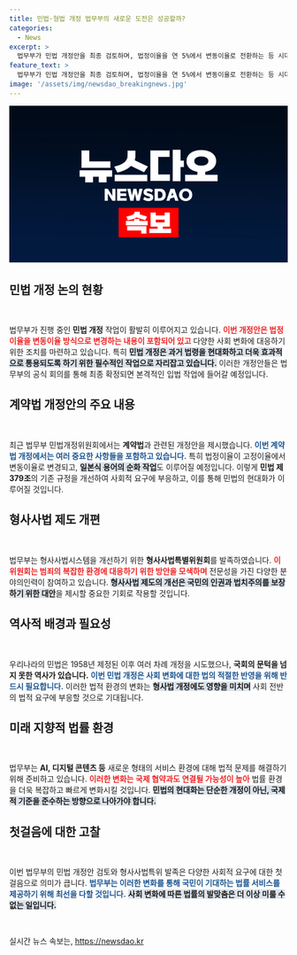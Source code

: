 ```yaml
---
title: 민법·형법 개정 법무부의 새로운 도전은 성공할까?
categories:
  - News
excerpt: >
  법무부가 민법 개정안을 최종 검토하며, 법정이율을 연 5%에서 변동이율로 전환하는 등 시대 변화에 맞춰 계약법을 대폭 수정할 계획이다. 형사사법특위도 발족, 법률 시스템 개선에 나선다.
feature_text: >
  법무부가 민법 개정안을 최종 검토하며, 법정이율을 연 5%에서 변동이율로 전환하는 등 시대 변화에 맞춰 계약법을 대폭 수정할 계획이다. 형사사법특위도 발족, 법률 시스템 개선에 나선다.
image: '/assets/img/newsdao_breakingnews.jpg'
---
```


<p><img src="/assets/img/newsdao_breakingnews.jpg" alt="implanttips 속보" /></p>

<h2 data-ke-size="size26">민법 개정 논의 현황</h2>

<p data-ke-size="size16">&nbsp;</p>

<p>법무부가 진행 중인 <b>민법 개정</b> 작업이 활발히 이루어지고 있습니다. <b><span style="color: #ee2323;">이번 개정안은 법정이율을 변동이율 방식으로 변경하는 내용이 포함되어 있고</span></b> 다양한 사회 변화에 대응하기 위한 조치를 마련하고 있습니다. 특히 <b><span style="background-color: #21538527;">민법 개정은 과거 법령을 현대화하고 더욱 효과적으로 통용되도록 하기 위한 필수적인 작업으로 자리잡고 있습니다.</span></b> 이러한 개정안들은 법무부의 공식 회의를 통해 최종 확정되면 본격적인 입법 작업에 들어갈 예정입니다. </p>

<h2 data-ke-size="size26">계약법 개정안의 주요 내용</h2>

<p data-ke-size="size16">&nbsp;</p>

<p>최근 법무부 민법개정위원회에서는 <b>계약법</b>과 관련된 개정안을 제시했습니다. <b><span style="color: #1a5490;">이번 계약법 개정에서는 여러 중요한 사항들을 포함하고 있습니다.</span></b> 특히 법정이율이 고정이율에서 변동이율로 변경되고, <b><span style="background-color: #21538527;">일본식 용어의 순화 작업</span></b>도 이루어질 예정입니다. 이렇게 <b>민법 제379조</b>의 기존 규정을 개선하여 사회적 요구에 부응하고, 이를 통해 민법의 현대화가 이루어질 것입니다.</p>

<h2 data-ke-size="size26">형사사법 제도 개편</h2>

<p data-ke-size="size16">&nbsp;</p>

<p>법무부는 형사사법시스템을 개선하기 위한 <b>형사사법특별위원회</b>를 발족하였습니다. <b><span style="color: #ee2323;">이 위원회는 범죄의 복잡한 환경에 대응하기 위한 방안을 모색하며</span></b> 전문성을 가진 다양한 분야의인력이 참여하고 있습니다. <b><span style="background-color: #21538527;">형사사법 제도의 개선은 국민의 인권과 법치주의를 보장하기 위한 대안</span></b>을 제시할 중요한 기회로 작용할 것입니다.</p>

<h2 data-ke-size="size26">역사적 배경과 필요성</h2>

<p data-ke-size="size16">&nbsp;</p>

<p>우리나라의 민법은 1958년 제정된 이후 여러 차례 개정을 시도했으나, <b>국회의 문턱을 넘지 못한 역사가 있습니다.</b> <b><span style="color: #1a5490;">이번 민법 개정은 사회 변화에 대한 법의 적절한 반영을 위해 반드시 필요합니다.</span></b> 이러한 법적 환경의 변화는 <b><span style="background-color: #21538527;">형사법 개정에도 영향을 미치며</span></b> 사회 전반의 법적 요구에 부응할 것으로 기대됩니다.</p>

<h2 data-ke-size="size26">미래 지향적 법률 환경</h2>

<p data-ke-size="size16">&nbsp;</p>

<p>법무부는 <b>AI, 디지털 콘텐츠 등</b> 새로운 형태의 서비스 환경에 대해 법적 문제를 해결하기 위해 준비하고 있습니다. <b><span style="color: #ee2323;">이러한 변화는 국제 협약과도 연결될 가능성이 높아</span></b> 법률 환경을 더욱 복잡하고 빠르게 변화시킬 것입니다. <b><span style="background-color: #21538527;">민법의 현대화는 단순한 개정이 아닌, 국제적 기준을 준수하는 방향으로 나아가야 합니다.</span></b> </p>

<h2 data-ke-size="size26">첫걸음에 대한 고찰</h2>

<p data-ke-size="size16">&nbsp;</p>

<p>이번 법무부의 민법 개정안 검토와 형사사법특위 발족은 다양한 사회적 요구에 대한 첫걸음으로 의미가 큽니다. <b><span style="color: #1a5490;">법무부는 이러한 변화를 통해 국민이 기대하는 법률 서비스를 제공하기 위해 최선을 다할 것입니다.</span></b> <b><span style="background-color: #21538527;">사회 변화에 따른 법률의 발맞춤은 더 이상 미룰 수 없는 일입니다.</span></b> </p>

<p data-ke-size="size16">&nbsp;</p>
실시간 뉴스 속보는, <a href="https://newsdao.kr" rel="dofollow">https://newsdao.kr</a>


